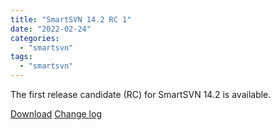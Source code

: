 ```yaml
---
title: "SmartSVN 14.2 RC 1"
date: "2022-02-24"
categories: 
  - "smartsvn"
tags: 
  - "smartsvn"
---
```


The first release candidate (RC) for SmartSVN 14.2 is available.

[Download](https://www.smartsvn.com/preview/) [Change log](https://www.smartsvn.com/documents/smartsvn/changelog-eap.txt)
